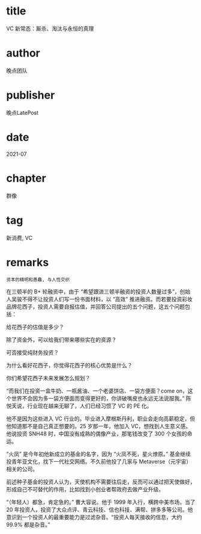 # title
VC 新常态：厮杀、淘汰与永恒的真理

# author
晚点团队

# publisher
晚点LatePost

# date
2021-07

# chapter
群像

# tag
新消费, VC

# remarks
`资本的精明和愚蠢, 与人性交织`


在三顿半的 B+ 轮融资中，由于 “希望跟进三顿半融资的投资人数量过多”，创始人吴骏不得不让投资人们写一份书面材料，以 “高效” 推进融资。而若要投资彩妆品牌花西子，投资人需要自报估值，并回答公司提出的五个问题，这五个问题包括：



给花西子的估值是多少？

除了资金外，可以给我们带来哪些实在的资源？

可否接受纯财务投资？

为什么看好花西子，你觉得花西子的核心优势是什么？

你们希望花西子未来发展怎么规划？





“而我们在投资一盒牛奶、一瓶酱油、一个老婆饼店、一袋方便面？come on，这个世界不会因为多一袋方便面而变得更好的，你讲破嘴皮也永远无法说服我。” 陈悦天说，行业现在越来无聊了，人们已经习惯了 VC 的 PE 化。




他不是因为这些进入 VC 行业的。毕业进入摩根斯丹利，职业会走向高薪稳定，但他知道那不是自己真正想要的。25 岁那一年，他加入 VC，想找到人生意义感。他说投资 SNH48 时，中国没有成熟的偶像产业，那笔钱改变了 300 个女孩的命运。



“火凤” 是今年初他新成立的基金的名字，因为 “火凤不死，星火燎原。” 基金继续投青年亚文化，找下一代社交网络。不久前他投了几家与 Metaverse（元宇宙）相关的公司。



前述种子基金的投资人认为，天使机构不需要往后走，反而可以通过把天使做好，形成自己不可替代的作用，比如找到小创业者帮政府去做产业升级。



“（年轻人）都急，肯定急的。” 曹大容说。他于 1999 年入行，横跨中美市场，当了 20 年投资人，投资了大众点评、青云科技、信也科技、满帮、拼多多等公司。他意识到一个投资人的最重要能力是过滤杂音。“投资人每天接收的信息，大约 99.9% 都是杂音。”